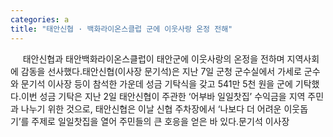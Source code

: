 ```yaml
---
categories: a
title: "태안신협 · 백화라이온스클럽 군에 이웃사랑 온정 전해"
---
```

&nbsp;&nbsp;&nbsp;&nbsp; 태안신협과 태안백화라이온스클럽이 태안군에 이웃사랑의 온정을 전하며 지역사회에 감동을 선사했다.태안신협(이사장 문기석)은 지난 7일 군청 군수실에서 가세로 군수와 문기석 이사장 등이 참석한 가운데 성금 기탁식을 갖고 541만 5천 원을 군에 기탁했다.이번 성금 기탁은 지난 2일 태안신협이 주관한 ‘어부바 일일찻집’ 수익금을 지역 주민과 나누기 위한 것으로, 태안신협은 이날 신협 주차장에서 ‘나보다 더 어려운 이웃돕기’를 주제로 일일찻집을 열어 주민들의 큰 호응을 얻은 바 있다.문기석 이사장